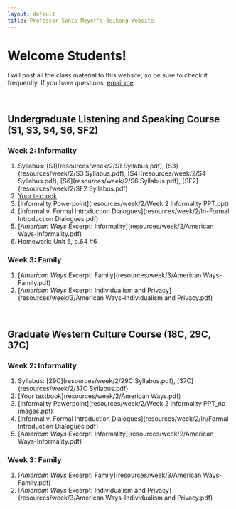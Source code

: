 ```yaml
---
layout: default
title: Professor Sonia Meyer's Beihang Website
---
```


# Welcome Students!

I will post all the class material to this website, so be sure to check it frequently. If you have questions, [email me](mailto:sonia@meyercraft.net).

</br>

## Undergraduate Listening and Speaking Course (S1, S3, S4, S6, SF2)

### Week 2: Informality

1. Syllabus: [S1](resources/week/2/S1 Syllabus.pdf), [S3](resources/week/2/S3 Syllabus.pdf), [S4](resources/week/2/S4 Syllabus.pdf), [S6](resources/week/2/S6 Syllabus.pdf), [SF2](resources/week/2/SF2 Syllabus.pdf)
2. [Your texbook](resources/week/2/english_listening_2.JPG)
3. [Informality Powerpoint](resources/week/2/Week 2 Informality PPT.ppt)
4. [Informal v. Formal Introduction Dialogues](resources/week/2/In-Formal Introduction Dialogues.pdf)
5. [*American Ways* Excerpt: Informality](resources/week/2/American Ways-Informality.pdf)
6. Homework: Unit 6, p.64 #6

### Week 3: Family

1. [*American Ways* Excerpt: Family](resources/week/3/American Ways-Family.pdf)
2. [*American Ways* Excerpt: Individualism and Privacy](resources/week/3/American Ways-Individualism and Privacy.pdf)

</br>

## Graduate Western Culture Course (18C, 29C, 37C)

### Week 2: Informality

1. Syllabus: [29C](resources/week/2/29C Syllabus.pdf), [37C](resources/week/2/37C Syllabus.pdf)
2. [Your textbook](resources/week/2/American Ways.pdf)
3. [Informality Powerpoint](resources/week/2/Week 2 Informality PPT_no images.ppt)
4. [Informal v. Formal Introduction Dialogues](resources/week/2/In/Formal Introduction Dialogues.pdf)
5. [*American Ways* Excerpt: Informality](resources/week/2/American Ways-Informality.pdf)

### Week 3: Family

1. [*American Ways* Excerpt: Family](resources/week/3/American Ways-Family.pdf)
2. [*American Ways* Excerpt: Individualism and Privacy](resources/week/3/American Ways-Individualism and Privacy.pdf)
